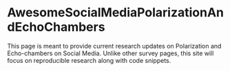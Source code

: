 # AwesomeSocialMediaPolarizationAndEchoChambers
This page is meant to provide current research updates on Polarization and Echo-chambers on Social Media. Unlike other survey pages, this site will focus on reproducible research along with code snippets.
